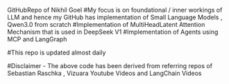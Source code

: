 GitHubRepo of Nikhil Goel 
#My focus is on foundational / inner workings of LLM and hence my GitHub has implementation of Small Language Models , Qwen3.0 from scratch
#Implementation of MultiHeadLatent Attention Mechanism that is used in DeepSeek V1
#Implementation of Agents using MCP and LangGraph

#This repo is updated almost daily

#Disclaimer - The above code has been derived from referring repos of Sebastian Raschka , Vizuara Youtube Videos and LangChain Videos
